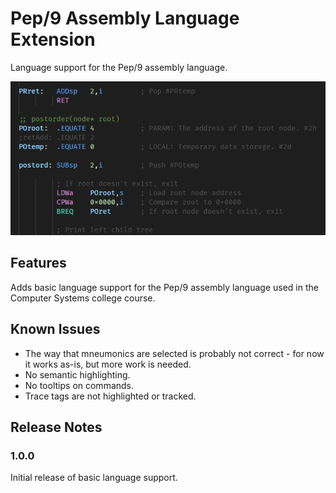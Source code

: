 # Pep/9 Assembly Language Extension

Language support for the Pep/9 assembly language.

![](images/syntax-example.png)

## Features

Adds basic language support for the Pep/9 assembly language used in the Computer Systems college course.

## Known Issues

* The way that mneumonics are selected is probably not correct - for now it works as-is, but more work is needed.
* No semantic highlighting.
* No tooltips on commands.
* Trace tags are not highlighted or tracked.

## Release Notes

### 1.0.0

Initial release of basic language support.
